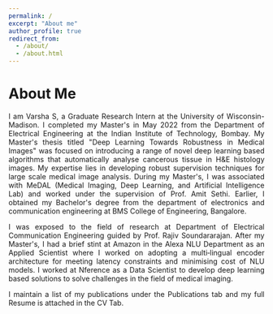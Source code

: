 ```yaml
---
permalink: /
excerpt: "About me"
author_profile: true
redirect_from: 
  - /about/
  - /about.html
---
```

<h1>About Me </h1> 
<div style='text-align: justify;'>I am Varsha S, a Graduate Research Intern at the University of Wisconsin-Madison. I completed my Master's in May 2022 from the <a href="https://www.ee.iitb.ac.in" style="text-decoration: none;">Department of Electrical Engineering</a> at the <a href="https://www.iitb.ac.in/" style="text-decoration: none;">Indian Institute of  Technology, Bombay</a>. My  Master's thesis titled "Deep Learning Towards Robustness in Medical Images" was focused on introducing a range of novel deep learning based algorithms that automatically analyse cancerous tissue in H&E histology images. My expertise lies in developing robust supervision techniques for large scale medical image analysis. During my Master's, I was associated with MeDAL (Medical Imaging, Deep Learning, and Artificial Intelligence Lab) and worked under the supervision of <a href="https://www.ee.iitb.ac.in/~asethi/" style="text-decoration: none;">Prof. Amit Sethi</a>. Earlier, I obtained my Bachelor's degree from the department of electronics and communication engineering at <a href="https://bmsce.ac.in/home/Electronics-and-Communication-Engineering-About" style="text-decoration: none;">BMS College of Engineering, Bangalore</a>.
<p>  </p>

<div style='text-align: justify;'>I was exposed to the field of research at <a href="https://ece.iisc.ac.in/" style="text-decoration: none;">Department of Electrical Communication Engineering</a> guided by <a ref="https://ece.iisc.ac.in/~rajivs/#/" style="text-decoration: none;">Prof. Rajiv Soundararajan</a>. After my Master's, I had a brief stint at Amazon in the Alexa NLU Department as an Applied Scientist where I worked on adopting a multi‑lingual encoder architecture for meeting latency constraints and minimising cost of NLU models. I worked at Nference as a Data Scientist to develop deep learning based solutions to solve challenges in the field of medical imaging.
<p></p>

I maintain a list of my publications under the Publications tab and my full Resume is attached in the CV Tab.

